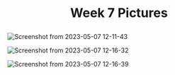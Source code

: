 <h1 align="center"><p>Week 7 Pictures</p></h1>

![Screenshot from 2023-05-07 12-11-43](https://user-images.githubusercontent.com/114831362/236674173-8543f4be-b31e-494a-a652-c2a31e44ba68.png)


![Screenshot from 2023-05-07 12-16-32](https://user-images.githubusercontent.com/114831362/236674281-12288a4c-5084-4bbc-b5dd-55517a82a094.png)

![Screenshot from 2023-05-07 12-16-39](https://user-images.githubusercontent.com/114831362/236674285-f97792ff-afe1-4556-9ebe-53a12a277449.png)



